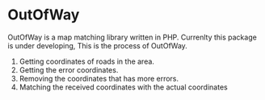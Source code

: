 # OutOfWay

OutOfWay is a map matching library written in PHP. Currenlty this package is under developing, This is the process of OutOfWay.

1. Getting coordinates of roads in the area.
2. Getting the error coordinates.
3. Removing the coordinates that has more errors.
4. Matching the received coordinates with the actual coordinates
